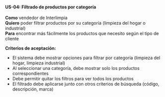 #### US-04: Filtrado de productos por categoría
**Como** vendedor de Interlimpia  
**Quiero** poder filtrar productos por su categoría (limpieza del hogar o industrial)  
**Para** encontrar más fácilmente los productos que necesito según el tipo de cliente

**Criterios de aceptación:**
- El sistema debe mostrar opciones para filtrar por categoría (limpieza del hogar, limpieza industrial)
- Al seleccionar una categoría, debe mostrar solo los productos correspondientes
- Debe permitir quitar los filtros para ver todos los productos
- El filtrado debe aplicarse junto con otros criterios de búsqueda (código, descripción, marca)